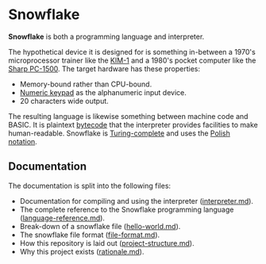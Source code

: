 # Snowflake

**Snowflake** is both a programming language and interpreter.

The hypothetical device it is designed for is something in-between a 1970's microprocessor
trainer like the [KIM-1][2] and a 1980's pocket computer like the [Sharp PC-1500][3]. 
The target hardware has these properties:

* Memory-bound rather than CPU-bound.
* [Numeric keypad][1] as the alphanumeric input device.
* 20 characters wide output.

The resulting language is likewise something between machine code and BASIC. It is
plaintext [bytecode][4] that the interpreter provides facilities to make human-readable.
Snowflake is [Turing-complete][5] and uses the [Polish notation][6].

## Documentation

The documentation is split into the following files:

* Documentation for compiling and using the interpreter ([interpreter.md][9]).
* The complete reference to the Snowflake programming language ([language-reference.md][7]).
* Break-down of a snowflake file ([hello-world.md][8]).
* The snowflake file format ([file-format.md][11]).
* How this repository is laid out ([project-structure.md][10]).
* Why this project exists ([rationale.md][12]).

[1]: https://en.wikipedia.org/wiki/E.161
[2]: https://en.wikipedia.org/wiki/KIM-1
[3]: https://en.wikipedia.org/wiki/Sharp_PC-1500
[4]: https://en.wikipedia.org/wiki/Bytecode
[5]: https://en.wikipedia.org/wiki/Turing_completeness
[6]: https://en.wikipedia.org/wiki/Polish_notation
[7]: language-reference.md
[8]: hello-world.md
[9]: interpreter.md
[10]: project-structure.md
[11]: file-format.md
[12]: rationale.md
